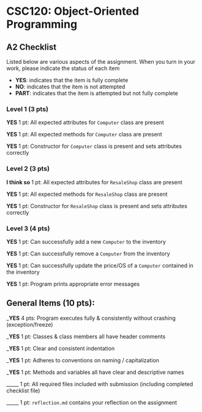 # CSC120: Object-Oriented Programming
## A2 Checklist

Listed below are various aspects of the assignment.  When you turn in your work, please indicate the status of each item

- **YES**: indicates that the item is fully complete
- **NO**: indicates that the item is not attempted
- **PART**: indicates that the item is attempted but not fully complete

### Level 1 (3 pts)

__YES__ 1 pt: All expected attributes for `Computer` class are present

__YES__ 1 pt: All expected methods for `Computer` class are present

__YES__ 1 pt: Constructor for `Computer` class is present and sets attributes correctly

### Level 2 (3 pts)

__I think so__ 1 pt: All expected attributes for `ResaleShop` class are present

__YES__ 1 pt: All expected methods for `ResaleShop` class are present

__YES__ 1 pt: Constructor for `ResaleShop` class is present and sets attributes correctly

### Level 3 (4 pts)

__YES__ 1 pt: Can successfully add a new `Computer` to the inventory

__YES__ 1 pt: Can successfully remove a `Computer` from the inventory

__YES__ 1 pt: Can successfully update the price/OS of a `Computer` contained in the inventory

__YES__ 1 pt: Program prints appropriate error messages

## General Items (10 pts):

___YES__ 4 pts: Program executes fully & consistently without crashing (exception/freeze)

___YES__ 1 pt: Classes & class members all have header comments

___YES__ 1 pt: Clear and consistent indentation

___YES__ 1 pt: Adheres to conventions on naming / capitalization

___YES__ 1 pt: Methods and variables all have clear and descriptive names

_____ 1 pt: All required files included with submission (including completed checklist file)

_____ 1 pt: `reflection.md` contains your reflection on the assignment
